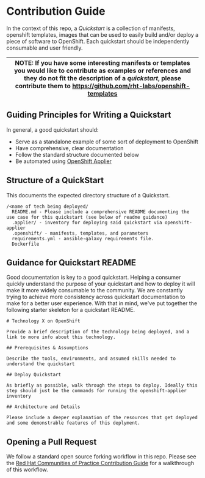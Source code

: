 # Contribution Guide

In the context of this repo, a _Quickstart_ is a collection of manifests, openshift templates, images that can be used to easily build and/or deploy a piece of software to OpenShift. Each quickstart should be independently consumable and user friendly.

| NOTE: If you have some interesting manifests or templates you would like to contribute as examples or references and they do not fit the description of a _quickstart_, please contribute them to https://github.com/rht-labs/openshift-templates |
| --- |

## Guiding Principles for Writing a Quickstart

In general, a good quickstart should:

- Serve as a standalone example of some sort of deployment to OpenShift
- Have comprehensive, clear documentation
- Follow the standard structure documented below
- Be automated using [OpenShift Applier](https://github.com/dimjost/openshift-applier)

## Structure of a QuickStart

This documents the expected directory structure of a Quickstart.

```
/<name of tech being deployed/
  README.md - Please include a comprehensive README documenting the use case for this quickstart (see below of readme guidance)
  .applier/ - inventory for deploying said quickstart via openshift-applier
  .openshift/ - manifests, templates, and parameters
  requirements.yml - ansible-galaxy requirements file.
  Dockerfile
```

## Guidance for Quickstart README

Good documentation is key to a good quickstart. Helping a consumer quickly understand the purpose of your quickstart and how to deploy it will make it more widely consumable to the community. We are constantly trying to achieve more consistency across quickstart documentation to make for a better user experience. With that in mind, we've put together the following starter skeleton for a quickstart README.

```
# Technology X on OpenShift

Provide a brief description of the technology being deployed, and a link to more info about this technology.

## Prerequisites & Assumptions

Describe the tools, environments, and assumed skills needed to understand the quickstart

## Deploy Quickstart

As briefly as possible, walk through the steps to deploy. Ideally this step should just be the commands for running the openshift-applier inventory

## Architecture and Details

Please include a deeper explanation of the resources that get deployed and some demonstrable features of this deplyment.
```

## Opening a Pull Request

We follow a standard open source forking workflow in this repo. Please see the [Red Hat Communities of Practice Contribution Guide](https://redhat-cop.github.io/contrib/) for a walkthrough of this workflow.
